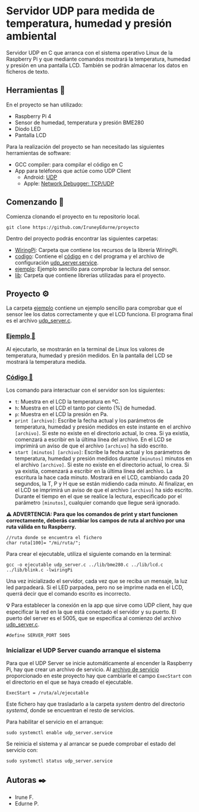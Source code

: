 # Servidor UDP para medida de **temperatura, humedad y presión ambiental**

Servidor UDP en C que arranca con el sistema operativo Linux de la Raspberry Pi y que mediante comandos mostrará la temperatura, humedad y presión en una pantalla LCD. También se podrán almacenar los datos en ficheros de texto.

## Herramientas 🔧

En el proyecto se han utilizado:
* Raspberry Pi 4
* Sensor de humedad, temperatura y presión BME280
* Diodo LED
* Pantalla LCD

Para la realización del proyecto se han necesitado las siguientes herramientas de software:
* GCC compiler: para compilar el código en C
* App para teléfonos que actúe como UDP Client
    * Android: [UDP](https://play.google.com/store/apps/details?id=com.jamstudios.udp_sender)
    * Apple: [Network Debugger: TCP/UDP](https://apps.apple.com/es/app/network-debugger-tcp-udp/id1562086552)


## Comenzando 🚀

Comienza clonando el proyecto en tu repositorio local.

```
git clone https://github.com/IruneyEdurne/proyecto
```
Dentro del proyecto podrás encontrar las siguientes carpetas:

* [WiringPi](https://github.com/IruneyEdurne/proyecto/tree/main/WiringPi): Carpeta que contiene los recursos de la librería WiringPi.
* [codigo](https://github.com/IruneyEdurne/proyecto/tree/main/codigo): Contiene el [código](https://github.com/IruneyEdurne/proyecto/tree/main/codigo/udp_server.c) en c del programa y el archivo de configuración [udp_server.service](https://github.com/IruneyEdurne/proyecto/tree/main/codigo/udp_server.service).
* [ejemplo](https://github.com/IruneyEdurne/proyecto/tree/main/ejemplo): Ejemplo sencillo para comprobar la lectura del sensor.
* [lib](https://github.com/IruneyEdurne/proyecto/tree/main/lib): Carpeta que contiene librerías utilizadas para el proyecto.

## Proyecto ⚙️

La carpeta [ejemplo](https://github.com/IruneyEdurne/proyecto/tree/main/ejemplo) contiene un ejemplo sencillo para comprobar que el sensor lee los datos correctamente y que el LCD funciona. El programa final es el archivo [udp_server.c](https://github.com/IruneyEdurne/proyecto/tree/main/codigo/udp_server.c). 

### [Ejemplo 📂](https://github.com/IruneyEdurne/proyecto/tree/main/ejemplo)

Al ejecutarlo, se mostrarán en la terminal de Linux los valores de temperatura, humedad y presión medidos. En la pantalla del LCD se mostrará la temperatura medida.

### [Código 📂](https://github.com/IruneyEdurne/proyecto/tree/main/codigo)

Los comando para interactuar con el servidor son los siguientes:

* `t`: Muestra en el LCD la temperatura en ºC.
* `h`: Muestra en el LCD el tanto por ciento (%) de humedad.
* `p`: Muestra en el LCD la presión en Pa.
* `print [archivo]`: Escribe la fecha actual y los parámetros de temperatura, humedad y presión medidos en este instante en el archivo `[archivo]`. Si este no existe en el directorio actual, lo crea. Si ya existía, comenzará a escribir en la última línea del archivo. En el LCD se imprimirá un aviso de que el archivo `[archivo]` ha sido escrito.
* `start [minutos] [archivo]`: Escribe la fecha actual y los parámetros de temperatura, humedad y presión medidos durante `[minutos]` minutos en el archivo `[archivo]`. Si este no existe en el directorio actual, lo crea. Si ya existía, comenzará a escribir en la última línea del archivo. La escritura la hace cada minuto. Mostrará en el LCD, cambiando cada 20 segundos, la T, P y H que se están midiendo cada minuto. Al finalizar, en el LCD se imprimirá un aviso de que el archivo `[archivo]` ha sido escrito. Durante el tiempo en el que se realice la lectura, especificado por el parámetro `[minutos]`, cualquier comando que llegue será ignorado.

**⚠️ ADVERTENCIA: Para que los comandos de print y start funcionen correctamente, deberás cambiar los campos de ruta al archivo por una ruta válida en tu Raspberry.**
```
//ruta donde se encuentra el fichero
char ruta[100]= "/mi/ruta/";
```

Para crear el ejecutable, utiliza el siguiente comando en la terminal:

```
gcc -o ejecutable udp_server.c ../lib/bme280.c ../lib/lcd.c ../lib/blink.c -lwiringPi
```

Una vez inicializado el servidor, cada vez que se reciba un mensaje, la luz led parpadeará. Si el LED parpadea, pero no se imprime nada en el LCD, querrá decir que el comando escrito es incorrecto.

**💡** Para establecer la conexión en la app que sirve como UDP client, hay que especificar la red en la que está conectado el servidor y su puerto.
El puerto del server es el 5005, que se especifica al comienzo del archivo [udp_server.c](https://github.com/IruneyEdurne/proyecto/tree/main/codigo/udp_server.c).
```
#define SERVER_PORT 5005
```

### Inicializar el UDP Server cuando arranque el sistema

Para que el UDP Server se inicie automáticamente al encender la Raspberry Pi, hay que crear un archivo de servicio. Al [archivo de servicio](https://github.com/IruneyEdurne/proyecto/tree/main/codigo/udp_server.service) proporcionado en este proyecto hay que cambiarle el campo `ExecStart` con el directorio en el que se haya creado el ejecutable.

```
ExecStart = /ruta/al/ejecutable
```

Este fichero hay que trasladarlo a la carpeta _system_ dentro del directorio _systemd_, donde se encuentran el resto de servicios.

Para habilitar el servicio en el arranque:
```
sudo systemctl enable udp_server.service
```

Se reinicia el sistema y al arrancar se puede comprobar el estado del servicio con:

```
sudo systemctl status udp_server.service
```

## Autoras ✒️

* Irune F.
* Edurne P.
